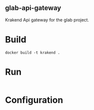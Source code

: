 ## glab-api-gateway

Krakend Api gateway for the glab project. 

# Build

```
docker build -t krakend .
```

# Run

```

```

# Configuration

